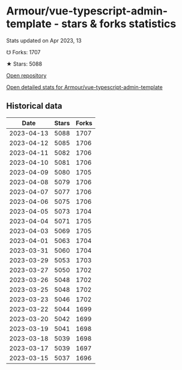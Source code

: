 # Armour/vue-typescript-admin-template - stars & forks statistics

Stats updated on Apr 2023, 13

☋ Forks: 1707

★ Stars: 5088

[Open repository](https://github.com/Armour/vue-typescript-admin-template)

[Open detailed stats for Armour/vue-typescript-admin-template](https://reviewgithub.com/rep/Armour/vue-typescript-admin-template)

## Historical data
| Date | Stars | Forks |
|------|-------|-------|
| 2023-04-13 | 5088 | 1707 | 
| 2023-04-12 | 5085 | 1706 | 
| 2023-04-11 | 5082 | 1706 | 
| 2023-04-10 | 5081 | 1706 | 
| 2023-04-09 | 5080 | 1705 | 
| 2023-04-08 | 5079 | 1706 | 
| 2023-04-07 | 5077 | 1706 | 
| 2023-04-06 | 5075 | 1706 | 
| 2023-04-05 | 5073 | 1704 | 
| 2023-04-04 | 5071 | 1705 | 
| 2023-04-03 | 5069 | 1705 | 
| 2023-04-01 | 5063 | 1704 | 
| 2023-03-31 | 5060 | 1704 | 
| 2023-03-29 | 5053 | 1703 | 
| 2023-03-27 | 5050 | 1702 | 
| 2023-03-26 | 5048 | 1702 | 
| 2023-03-25 | 5048 | 1702 | 
| 2023-03-23 | 5046 | 1702 | 
| 2023-03-22 | 5044 | 1699 | 
| 2023-03-20 | 5042 | 1699 | 
| 2023-03-19 | 5041 | 1698 | 
| 2023-03-18 | 5039 | 1698 | 
| 2023-03-17 | 5039 | 1697 | 
| 2023-03-15 | 5037 | 1696 | 

